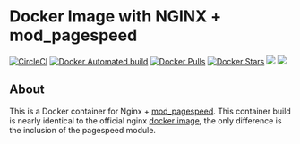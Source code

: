 # Docker Image with NGINX + mod_pagespeed

[![CircleCI](https://circleci.com/gh/utensils/docker-nginx.svg?style=svg)](https://circleci.com/gh/utensils/docker-nginx)
[![Docker Automated build](https://img.shields.io/docker/automated/utensils/nginx.svg)](https://hub.docker.com/r/utensils/nginx/) [![Docker Pulls](https://img.shields.io/docker/pulls/utensils/nginx.svg)](https://hub.docker.com/r/utensils/nginx/) [![Docker Stars](https://img.shields.io/docker/stars/utensils/nginx.svg)](https://hub.docker.com/r/utensils/nginx/) [![](https://images.microbadger.com/badges/image/utensils/nginx.svg)](https://microbadger.com/images/utensils/nginx "Get your own image badge on microbadger.com") [![](https://images.microbadger.com/badges/version/utensils/nginx.svg)](https://microbadger.com/images/utensils/nginx "Get your own version badge on microbadger.com")  


## About

This is a Docker container for Nginx + [mod_pagespeed](https://developers.google.com/speed/pagespeed/module/). This container build is nearly identical to the official nginx [docker image](https://hub.docker.com/_/nginx), the only difference is the inclusion of the pagespeed module.  

